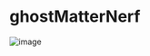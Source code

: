 # ghostMatterNerf

![image](https://user-images.githubusercontent.com/47059878/164480653-2359ad53-830f-4156-9ce4-183ed7452569.png)
